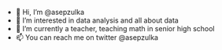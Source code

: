 - 👋 Hi, I’m @asepzulka
- 👀 I’m interested in data analysis and all about data
- 🌱 I’m currently a teacher, teaching math in senior high school
- 📫 You can reach me on twitter @asepzulka

<!---
asepzulka/asepzulka is a ✨ special ✨ repository because its `README.md` (this file) appears on your GitHub profile.
You can click the Preview link to take a look at your changes.
--->
